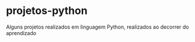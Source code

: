 # projetos-python
Alguns projetos realizados em linguagem Python, realizados ao decorrer do aprendizado
